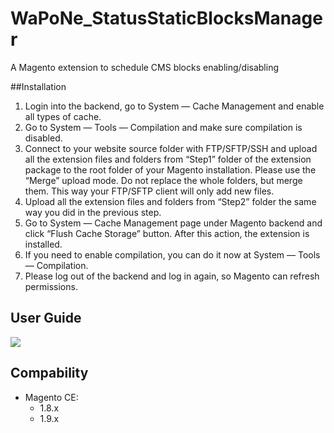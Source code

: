 # WaPoNe_StatusStaticBlocksManager
A Magento extension to schedule CMS blocks enabling/disabling

##Installation

1. Login into the backend, go to System — Cache Management and enable all types of cache.
2. Go to System — Tools — Compilation and make sure compilation is disabled.
3. Connect to your website source folder with FTP/SFTP/SSH and upload all the extension files and folders from “Step1” folder of the extension package to the root folder of your Magento installation.
Please use the “Merge” upload mode. Do not replace the whole folders, but merge them. This way your FTP/SFTP client will only add new files.
4. Upload all the extension files and folders from “Step2” folder the same way you did in the previous step.
5. Go to System — Cache Management page under Magento backend and click “Flush Cache Storage” button. After this action, the extension is installed.
6. If you need to enable compilation, you can do it now at System — Tools — Compilation.
7. Please log out of the backend and log in again, so Magento can refresh permissions.

## User Guide

![](doc/images/timeline2.png)

## Compability

- Magento CE:
  - 1.8.x
  - 1.9.x
